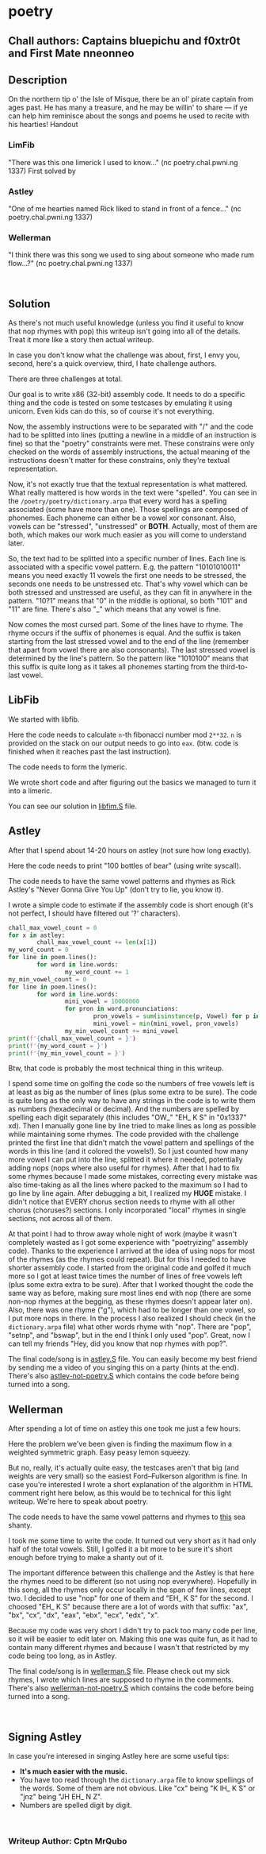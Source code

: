 # poetry
## Chall authors: Captains bluepichu and f0xtr0t and First Mate nneonneo

## Description

On the northern tip o' the Isle of Misque, there be an ol' pirate captain from ages past. He has many a treasure, and he may be willin' to share — if ye can help him reminisce about the songs and poems he used to recite with his hearties!
Handout

### LimFib
"There was this one limerick I used to know..." (nc poetry.chal.pwni.ng 1337)
First solved by

### Astley
"One of me hearties named Rick liked to stand in front of a fence..." (nc poetry.chal.pwni.ng 1337)

### Wellerman
"I think there was this song we used to sing about someone who made rum flow...?" (nc poetry.chal.pwni.ng 1337)


<br />

## Solution

As there's not much useful knowledge (unless you find it useful to know that nop rhymes with pop) this writeup isn't going into all of the details.
Treat it more like a story then actual writeup.

In case you don't know what the challenge was about, first, I envy you, second, here's a quick overview, third, I hate challenge authors.

There are three challenges at total.

Our goal is to write x86 (32-bit) assembly code.
It needs to do a specific thing and the code is tested on some testcases by emulating it using unicorn.
Even kids can do this, so of course it's not everything.

Now, the assembly instructions were to be separated with "/" and the code had to be splitted into lines (putting a newline in a middle of an instruction is fine) so that the "poetry" constraints were met.
These constrains were only checked on the words of assembly instructions, the actual meaning of the instructions doesn't matter for these constrains, only they're textual representation.

Now, it's not exactly true that the textual representation is what mattered. What really mattered is how words in the text were "spelled".
You can see in the `/poetry/poetry/dictionary.arpa` that every word has a spelling associated (some have more than one).
Those spellings are composed of phonemes. Each phoneme can either be a vowel xor consonant. Also, vowels can be "stressed", "unstressed" or **BOTH**. Actually, most of them are both, which makes our work much easier as you will come to understand later.

So, the text had to be splitted into a specific number of lines. Each line is associated with a specific vowel pattern.
E.g. the pattern "10101010011" means you need exactly 11 vowels the first one needs to be stressed, the seconds one needs to be unstressed etc. That's why vowel which can be both stressed and unstressed are useful, as they can fit in anywhere in the pattern.
"10?1" means that "0" in the middle is optional, so both "101" and "11" are fine. There's also "\_" which means that any vowel is fine.

Now comes the most cursed part. Some of the lines have to rhyme. The rhyme occurs if the suffix of phonemes is equal. And the suffix is taken starting from the last stressed vowel and to the end of the line (remember that apart from vowel there are also consonants).
The last stressed vowel is determined by the line's pattern. So the pattern like "1010100" means that this suffix is quite long as it takes all phonemes starting from the third-to-last vowel.


## LibFib

We started with libfib.

Here the code needs to calculate `n`-th fibonacci number mod `2**32`. `n` is provided on the stack on our output needs to go into `eax`.
(btw. code is finished when it reaches past the last instruction).

The code needs to form the lymeric.

We wrote short code and after figuring out the basics we managed to turn it into a limeric.

You can see our solution in [libfim.S](./limfib.S) file.


## Astley

After that I spend about 14-20 hours on astley (not sure how long exactly).

Here the code needs to print "100 bottles of bear" (using write syscall).

The code needs to have the same vowel patterns and rhymes as Rick Astley's "Never Gonna Give You Up" (don't try to lie, you know it).

I wrote a simple code to estimate if the assembly code is short enough (it's not perfect, I should have filtered out '?' characters).
```py
chall_max_vowel_count = 0
for x in astley:
		chall_max_vowel_count += len(x[1])
my_word_count = 0
for line in poem.lines():
		for word in line.words:
				my_word_count += 1
my_min_vowel_count = 0
for line in poem.lines():
		for word in line.words:
				mini_vowel = 10000000
				for pron in word.pronunciations:
						pron_vowels = sum(isinstance(p, Vowel) for p in pron)
						mini_vowel = min(mini_vowel, pron_vowels)
				my_min_vowel_count += mini_vowel
print(f'{chall_max_vowel_count = }')
print(f'{my_word_count = }')
print(f'{my_min_vowel_count = }')
```
Btw, that code is probably the most technical thing in this writeup.

I spend some time on golfing the code so the numbers of free vowels left is at least as big as the number of lines (plus some extra to be sure).
The code is quite long as the only way to have any strings in the code is to write them as numbers (hexadecimal or decimal). And the numbers are spelled by spelling each digit separately (this includes "OW_" "EH_ K S" in "0x1337" xd).
Then I manually gone line by line tried to make lines as long as possible while maintaining some rhymes. The code provided with the challenge printed the first line that didn't match the vowel pattern and spellings of the words in this line (and it colored the vowels!).
So I just counted how many more vowel I can put into the line, splitted it where it needed, potentially adding nops (nops where also useful for rhymes).
After that I had to fix some rhymes because I made some mistakes, correcting every mistake was also time-taking as all the lines where packed to the maximum so I had to go line by line again.
After debugging a bit, I realized my **HUGE** mistake. I didn't notice that EVERY chorus section needs to rhyme with all other chorus (choruses?) sections. I only incorporated "local" rhymes in single sections, not across all of them.

At that point I had to throw away whole night of work (maybe it wasn't completely wasted as I got some experience with "poetryizing" assembly code).
Thanks to the experience I arrived at the idea of using nops for most of the rhymes (as the rhymes could repeat). But for this I needed to have shorter assembly code.
I started from the original code and golfed it much more so I got at least twice times the number of lines of free vowels left (plus some extra extra to be sure).
After that I worked thought the code the same way as before, making sure most lines end with nop (there are some non-nop rhymes at the begging, as these rhymes doesn't appear later on).
Also, there was one rhyme ("g"), which had to be longer than one vowel, so I put more nops in there.
In the process I also realized I should check (in the `dictionary.arpa` file) what other words rhyme with "nop". There are "pop", "setnp", and "bswap", but in the end I think I only used "pop". Great, now I can tell my friends "Hey, did you know that nop rhymes with pop?".

The final code/song is in [astley.S](./astley.S) file. You can easily become my best friend by sending me a video of you singing this on a party (hints at the end).
There's also [astley-not-poetry.S](./astley-not-poetry.S) which contains the code before being turned into a song.


## Wellerman

After spending a lot of time on astley this one took me just a few hours.

Here the problem we've been given is finding the maximum flow in a weighted symmetric graph. Easy peasy lemon squeezy.

But no, really, it's actually quite easy, the testcases aren't that big (and weights are very small) so the easiest Ford–Fulkerson algorithm is fine.
In case you're interested I wrote a short explanation of the algorithm in HTML comment right here below, as this would be to technical for this light writeup.
We're here to speak about poetry.

<!--
Basically, you just have to find the path (from source do target) through the graph using only positive weighted edges, while keeping the minimum weight on this path.
If you find one, you add this minimum to the overal total and decrease weights of all edges on the path by this minimum, but, you also need to increase the weights of edges on the reverse path (i.e. the same path going from the target to the source).

This algorithm can be easily implemented recursively.

I used some tricks to make the code shorter.
For DFS you had to keep track whether some nodes were visited or not. I kept this information in higher half of node's id.
Now, normally you would go through the graph again to clear "visited" bit. What I did instead, I had a "generation" number which was increased before every DFS run. When visiting some node I update generation to the current one. And if the node had the same generation as the current one, it was already visited.
--->

The code needs to have the same vowel patterns and rhymes to [this](https://www.youtube.com/watch?v=qP-7GNoDJ5c) sea shanty.

I took me some time to write the code. It turned out very short as it had only half of the total vowels. Still, I golfed it a bit more to be sure it's short enough before trying to make a shanty out of it.

The important difference between this challenge and the Astley is that here the rhymes need to be different (so not using nop everywhere).
Hopefully in this song, all the rhymes only occur locally in the span of few lines, except two.
I decided to use "nop" for one of them and "EH_ K S" for the second. I choosed "EH_ K S" because there are a lot of words with that suffix: "ax", "bx", "cx", "dx", "eax", "ebx", "ecx", "edx", "x".

Because my code was very short I didn't try to pack too many code per line, so it will be easier to edit later on.
Making this one was quite fun, as it had to contain many different rhymes and because I wasn't that restricted by my code being too long, as in Astley.

The final code/song is in [wellerman.S](./wellerman.S) file. Please check out my sick rhymes, I wrote which lines are supposed to rhyme in the comments.
There's also [wellerman-not-poetry.S](./wellerman-not-poetry.S) which contains the code before being turned into a song.

<br />

## Signing Astley

In case you're interesed in singing Astley here are some useful tips:

- **It's much easier with the music.**
- You have too read through the `dictionary.arpa` file to know spellings of the
words. Some of them are not obvious. Like "cx" being "K IH_ K S" or "jnz" being
"JH EH_ N Z".
- Numbers are spelled digit by digit.


<br />

### Writeup Author: Cptn MrQubo
